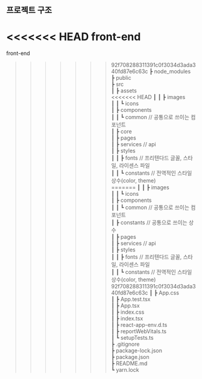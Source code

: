 ## 프로젝트 구조

<<<<<<< HEAD
front-end  
=======
front-end   
>>>>>>> 92f708288311391c0f3034d3ada340fd87e6c63c
┣ node_modules  
┣ public  
┣ src  
┃ ┣ assets  
<<<<<<< HEAD
┃ ┃ ┣ images  
┃ ┃ ┗ icons  
┃ ┣ components  
┃ ┃ ┗ common // 공통으로 쓰이는 컴포넌트  
┃ ┣ core  
┃ ┣ pages  
┃ ┣ services // api  
┃ ┣ styles  
┃ ┃ ┣ fonts // 프리텐다드 글꼴, 스타일, 라이센스 파일  
┃ ┃ ┗ constants // 전역적인 스타일 상수(color, theme)  
=======
┃ ┃ ┣ images   
┃ ┃ ┗ icons   
┃ ┣ components   
┃ ┃ ┗ common   // 공통으로 쓰이는 컴포넌트   
┃ ┣ constants   // 공통으로 쓰이는 상수    
┃ ┣ pages  
┃ ┣ services   // api    
┃ ┣ styles   
┃ ┃ ┣ fonts   // 프리텐다드 글꼴, 스타일, 라이센스 파일  
┃ ┃ ┗ constants   // 전역적인 스타일 상수(color, theme)   
>>>>>>> 92f708288311391c0f3034d3ada340fd87e6c63c
┃ ┣ App.css  
┃ ┣ App.test.tsx  
┃ ┣ App.tsx  
┃ ┣ index.css  
┃ ┣ index.tsx  
┃ ┣ react-app-env.d.ts  
┃ ┣ reportWebVitals.ts  
┃ ┗ setupTests.ts  
┣ .gitignore  
┣ package-lock.json  
┣ package.json  
┣ README.md  
┗ yarn.lock
